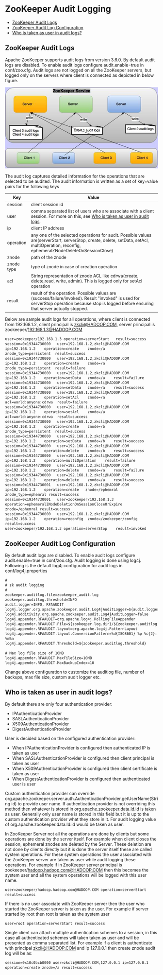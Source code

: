 <!--
Copyright 2002-2004 The Apache Software Foundation

Licensed under the Apache License, Version 2.0 (the "License");
you may not use this file except in compliance with the License.
You may obtain a copy of the License at

http://www.apache.org/licenses/LICENSE-2.0

Unless required by applicable law or agreed to in writing, software
distributed under the License is distributed on an "AS IS" BASIS,
WITHOUT WARRANTIES OR CONDITIONS OF ANY KIND, either express or implied.
See the License for the specific language governing permissions and
limitations under the License.
//-->

# ZooKeeper Audit Logging

* [ZooKeeper Audit Logs](#ch_auditLogs)
* [ZooKeeper Audit Log Configuration](#ch_reconfig_format)
* [Who is taken as user in audit logs?](#ch_zkAuditUser)
  <a name="ch_auditLogs"></a>

## ZooKeeper Audit Logs

Apache ZooKeeper supports audit logs from version 3.6.0. By default audit logs are disabled. To enable audit logs
configure audit.enable=true in conf/zoo.cfg. Audit logs are not logged on all the ZooKeeper servers, but logged only on
the servers where client is connected as depicted in below figure.

![Audit Logs](images/zkAuditLogs.jpg)

The audit log captures detailed information for the operations that are selected to be audited. The audit information is
written as a set of key=value pairs for the following keys

| Key   | Value |
| ----- | ----- |
|session | client session id |
|user | comma separated list of users who are associate with a client session. For more on this, see [Who is taken as user in audit logs](#ch_zkAuditUser).
|ip | client IP address
|operation | any one of the selected operations for audit. Possible values are(serverStart, serverStop, create, delete, setData, setAcl, multiOperation, reconfig, ephemeralZNodeDeleteOnSessionClose)
|znode | path of the znode
|znode type | type of znode in case of creation operation
|acl | String representation of znode ACL like cdrwa(create, delete,read, write, admin). This is logged only for setAcl operation
|result | result of the operation. Possible values are (success/failure/invoked). Result "invoked" is used for serverStop operation because stop is logged before ensuring that server actually stopped.

Below are sample audit logs for all operations, where client is connected from 192.168.1.2, client principal is
zkcli@HADOOP.COM, server principal is zookeeper/192.168.1.3@HADOOP.COM

    user=zookeeper/192.168.1.3 operation=serverStart   result=success
    session=0x19344730000   user=192.168.1.2,zkcli@HADOOP.COM  ip=192.168.1.2    operation=create    znode=/a    znode_type=persistent  result=success
    session=0x19344730000   user=192.168.1.2,zkcli@HADOOP.COM  ip=192.168.1.2    operation=create    znode=/a    znode_type=persistent  result=failure
    session=0x19344730000   user=192.168.1.2,zkcli@HADOOP.COM  ip=192.168.1.2    operation=setData   znode=/a    result=failure
    session=0x19344730000   user=192.168.1.2,zkcli@HADOOP.COM  ip=192.168.1.2    operation=setData   znode=/a    result=success
    session=0x19344730000   user=192.168.1.2,zkcli@HADOOP.COM  ip=192.168.1.2    operation=setAcl    znode=/a    acl=world:anyone:cdrwa  result=failure
    session=0x19344730000   user=192.168.1.2,zkcli@HADOOP.COM  ip=192.168.1.2    operation=setAcl    znode=/a    acl=world:anyone:cdrwa  result=success
    session=0x19344730000   user=192.168.1.2,zkcli@HADOOP.COM  ip=192.168.1.2    operation=create    znode=/b    znode_type=persistent  result=success
    session=0x19344730000   user=192.168.1.2,zkcli@HADOOP.COM  ip=192.168.1.2    operation=setData   znode=/b    result=success
    session=0x19344730000   user=192.168.1.2,zkcli@HADOOP.COM  ip=192.168.1.2    operation=delete    znode=/b    result=success
    session=0x19344730000   user=192.168.1.2,zkcli@HADOOP.COM  ip=192.168.1.2    operation=multiOperation    result=failure
    session=0x19344730000   user=192.168.1.2,zkcli@HADOOP.COM  ip=192.168.1.2    operation=delete    znode=/a    result=failure
    session=0x19344730000   user=192.168.1.2,zkcli@HADOOP.COM  ip=192.168.1.2    operation=delete    znode=/a    result=success
    session=0x19344730001   user=192.168.1.2,zkcli@HADOOP.COM  ip=192.168.1.2    operation=create   znode=/ephemral znode_type=ephemral result=success
    session=0x19344730001   user=zookeeper/192.168.1.3   operation=ephemeralZNodeDeletionOnSessionCloseOrExpire  znode=/ephemral result=success
    session=0x19344730000   user=192.168.1.2,zkcli@HADOOP.COM  ip=192.168.1.2    operation=reconfig  znode=/zookeeper/config result=success
    user=zookeeper/192.168.1.3 operation=serverStop    result=invoked

<a name="ch_auditConfig"></a>

## ZooKeeper Audit Log Configuration

By default audit logs are disabled. To enable audit logs configure audit.enable=true in conf/zoo.cfg. Audit logging is
done using log4j. Following is the default log4j configuration for audit logs in conf/log4j.properties

    #
    # zk audit logging
    #
    zookeeper.auditlog.file=zookeeper_audit.log
    zookeeper.auditlog.threshold=INFO
    audit.logger=INFO, RFAAUDIT
    log4j.logger.org.apache.zookeeper.audit.Log4jAuditLogger=${audit.logger}
    log4j.additivity.org.apache.zookeeper.audit.Log4jAuditLogger=false
    log4j.appender.RFAAUDIT=org.apache.log4j.RollingFileAppender
    log4j.appender.RFAAUDIT.File=${zookeeper.log.dir}/${zookeeper.auditlog.file}
    log4j.appender.RFAAUDIT.layout=org.apache.log4j.PatternLayout
    log4j.appender.RFAAUDIT.layout.ConversionPattern=%d{ISO8601} %p %c{2}: %m%n
    log4j.appender.RFAAUDIT.Threshold=${zookeeper.auditlog.threshold}
    
    # Max log file size of 10MB
    log4j.appender.RFAAUDIT.MaxFileSize=10MB
    log4j.appender.RFAAUDIT.MaxBackupIndex=10

Change above configuration to customize the auditlog file, number of backups, max file size, custom audit logger etc.

<a name="ch_zkAuditUser"></a>

## Who is taken as user in audit logs?

By default there are only four authentication provider:

* IPAuthenticationProvider
* SASLAuthenticationProvider
* X509AuthenticationProvider
* DigestAuthenticationProvider

User is decided based on the configured authentication provider:

* When IPAuthenticationProvider is configured then authenticated IP is taken as user
* When SASLAuthenticationProvider is configured then client principal is taken as user
* When X509AuthenticationProvider is configured then client certificate is taken as user
* When DigestAuthenticationProvider is configured then authenticated user is user

Custom authentication provider can override org.apache.zookeeper.server.auth.AuthenticationProvider.getUserName(String
id)
to provide user name. If authentication provider is not overriding this method then whatever is stored in
org.apache.zookeeper.data.Id.id is taken as user. Generally only user name is stored in this field but it is up to the
custom authentication provider what they store in it. For audit logging value of org.apache.zookeeper.data.Id.id would
be taken as user.

In ZooKeeper Server not all the operations are done by clients but some operations are done by the server itself. For
example when client closes the session, ephemeral znodes are deleted by the Server. These deletion are not done by
clients directly but it is done the server itself these are called system operations. For these system operations the
user associated with the ZooKeeper server are taken as user while audit logging these operations. For example if in
ZooKeeper server principal is zookeeper/hadoop.hadoop.com@HADOOP.COM then this becomes the system user and all the
system operations will be logged with this user name.

	user=zookeeper/hadoop.hadoop.com@HADOOP.COM operation=serverStart result=success

If there is no user associate with ZooKeeper server then the user who started the ZooKeeper server is taken as the user.
For example if server started by root then root is taken as the system user

	user=root operation=serverStart result=success

Single client can attach multiple authentication schemes to a session, in this case all authenticated schemes will taken
taken as user and will be presented as comma separated list. For example if a client is authenticate with principal
zkcli@HADOOP.COM and ip 127.0.0.1 then create znode audit log will be as:

	session=0x10c0bcb0000 user=zkcli@HADOOP.COM,127.0.0.1 ip=127.0.0.1 operation=create znode=/a result=success

	
